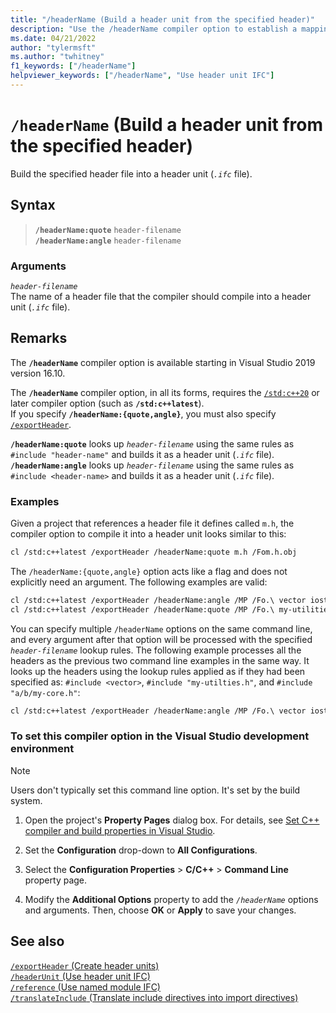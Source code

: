 ```yaml
---
title: "/headerName (Build a header unit from the specified header)"
description: "Use the /headerName compiler option to establish a mapping between a header file and the header unit to build."
ms.date: 04/21/2022
author: "tylermsft"
ms.author: "twhitney"
f1_keywords: ["/headerName"]
helpviewer_keywords: ["/headerName", "Use header unit IFC"]
---
```

# `/headerName` (Build a header unit from the specified header)

Build the specified header file into a header unit (*`.ifc`* file).

## Syntax

> **`/headerName:quote`** `header-filename`\
> **`/headerName:angle`** `header-filename`

### Arguments

*`header-filename`*\
The name of a header file that the compiler should compile into a header unit (*`.ifc`* file).

## Remarks

The **`/headerName`** compiler option is available starting in Visual Studio 2019 version 16.10.

The **`/headerName`** compiler option, in all its forms, requires the [`/std:c++20`](std-specify-language-standard-version.md) or later compiler option (such as **`/std:c++latest`**).\
If you specify **`/headerName:{quote,angle}`**, you must also specify [`/exportHeader`](module-exportheader.md).

**`/headerName:quote`** looks up *`header-filename`* using the same rules as `#include "header-name"` and builds it as a header unit (*`.ifc`* file).\
**`/headerName:angle`** looks up *`header-filename`* using the same rules as `#include <header-name>` and builds it as a header unit (*`.ifc`* file).

### Examples

Given a project that references a header file it defines called `m.h`, the compiler option to compile it into a header unit looks similar to this:

```Bash
cl /std:c++latest /exportHeader /headerName:quote m.h /Fom.h.obj
```

The `/headerName:{quote,angle}` option acts like a flag and does not explicitly need an argument. The following examples are valid:

```Bash
cl /std:c++latest /exportHeader /headerName:angle /MP /Fo.\ vector iostream algorithm
cl /std:c++latest /exportHeader /headerName:quote /MP /Fo.\ my-utilities.h a/b/my-core.h
```

You can specify multiple `/headerName` options on the same command line, and every argument after that option will be processed with the specified *`header-filename`* lookup rules. The following example processes all the headers as the previous two command line examples in the same way. It looks up the headers using the lookup rules applied as if they had been specified as: `#include <vector>`, `#include "my-utilties.h"`, and `#include "a/b/my-core.h"`:

```bash
cl /std:c++latest /exportHeader /headerName:angle /MP /Fo.\ vector iostream algorithm /headerName:quote my-utilities.h a/b/my-core.h
```

### To set this compiler option in the Visual Studio development environment

> [!NOTE]
> Users don't typically set this command line option. It's set by the build system.

1. Open the project's **Property Pages** dialog box. For details, see [Set C++ compiler and build properties in Visual Studio](../working-with-project-properties.md).

1. Set the **Configuration** drop-down to **All Configurations**.

1. Select the **Configuration Properties** > **C/C++** > **Command Line** property page.

1. Modify the **Additional Options** property to add the *`/headerName`* options and arguments. Then, choose **OK** or **Apply** to save your changes.

## See also

[`/exportHeader` (Create header units)](module-exportheader.md)\
[`/headerUnit` (Use header unit IFC)](headerunit.md)\
[`/reference` (Use named module IFC)](module-reference.md)\
[`/translateInclude` (Translate include directives into import directives)](translateinclude.md)
